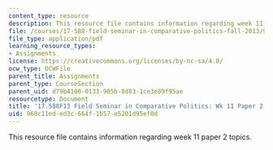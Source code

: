 ```yaml
---
content_type: resource
description: This resource file contains information regarding week 11 paper 2 topics.
file: /courses/17-588-field-seminar-in-comparative-politics-fall-2013/960c11eded3c664f1b57e5201d95ef0d_MIT17_588F13_Week11Paper2.pdf
file_type: application/pdf
learning_resource_types:
- Assignments
license: https://creativecommons.org/licenses/by-nc-sa/4.0/
ocw_type: OCWFile
parent_title: Assignments
parent_type: CourseSection
parent_uid: d79b4108-0133-905b-8d83-1ce3e89f95ae
resourcetype: Document
title: '17.588F13 Field Seminar in Comparative Politics: Wk 11 Paper 2 Topics'
uid: 960c11ed-ed3c-664f-1b57-e5201d95ef0d
---
```

This resource file contains information regarding week 11 paper 2 topics.